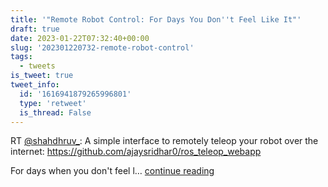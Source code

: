 ```yaml
---
title: '"Remote Robot Control: For Days You Don''t Feel Like It"'
draft: true
date: 2023-01-22T07:32:40+00:00
slug: '202301220732-remote-robot-control'
tags:
  - tweets
is_tweet: true
tweet_info:
  id: '1616941879265996801'
  type: 'retweet'
  is_thread: False
---
```




RT [@shahdhruv_](https://x.com/shahdhruv_): A simple interface to remotely teleop your robot over the internet: <https://github.com/ajaysridhar0/ros_teleop_webapp>

For days when you don't feel l… [continue reading](https://x.com/sytelus/status/1616941879265996801)
